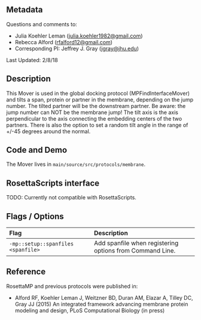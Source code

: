 ## Metadata

Questions and comments to:

- Julia Koehler Leman (julia.koehler1982@gmail.com)
- Rebecca Alford (rfalford12@gmail.com)
- Corresponding PI: Jeffrey J. Gray (jgray@jhu.edu)

Last Updated: 2/8/18

## Description

This Mover is used in the global docking protocol (MPFindInterfaceMover) and tilts a span, protein or partner in the membrane, depending on the jump number. The tilted partner will be the downstream partner. Be aware: the jump number can NOT be the membrane jump! The tilt axis is the axis perpendicular to the axis connecting the embedding centers of the two partners. There is also the option to set a random tilt angle in the range of +/-45 degrees around the normal. 

## Code and Demo

The Mover lives in `main/source/src/protocols/membrane`.

## RosettaScripts interface

TODO: Currently not compatible with RosettaScripts. 

## Flags / Options

|**Flag**|**Description**|
|:-------|:--------------|
|`-mp::setup::spanfiles <spanfile>` | Add spanfile when registering options from Command Line. |

## Reference
RosettaMP and previous protocols were published in:

* Alford RF, Koehler Leman J, Weitzner BD, Duran AM, Elazar A, Tilley DC, Gray JJ (2015) An integrated framework advancing membrane protein modeling and design, PLoS Computational Biology (in press)
